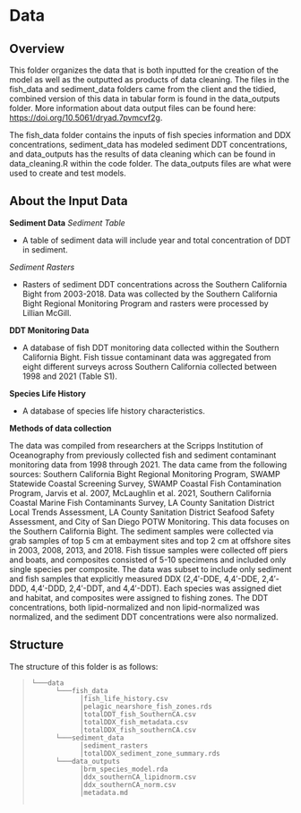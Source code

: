 # Data

## Overview

This folder organizes the data that is both inputted for the creation of the model as well as the outputted as products of data cleaning. The files in the fish_data and sediment_data folders came from the client and the tidied, combined version of this data in tabular form is found in the data_outputs folder. More information about data output files can be found here: https://doi.org/10.5061/dryad.7pvmcvf2g. 

The fish_data folder contains the inputs of fish species information and DDX concentrations, sediment_data has modeled sediment DDT concentrations, and data_outputs has the results of data cleaning which can be found in data_cleaning.R within the code folder. The data_outputs files are what were used to create and test models. 

## About the Input Data
**Sediment Data**
*Sediment Table*
* A table of sediment data will include year and total concentration of DDT in sediment.

*Sediment Rasters*
* Rasters of sediment DDT concentrations across the Southern California Bight from 2003-2018. Data was collected by the Southern California Bight Regional Monitoring Program and rasters were processed by Lillian McGill.

**DDT Monitoring Data**
* A database of fish DDT monitoring data collected within the Southern California Bight. Fish tissue contaminant data was aggregated from eight different surveys across Southern California collected between 1998 and 2021 (Table S1).

**Species Life History**
* A database of species life history characteristics.

**Methods of data collection**

The data was compiled from researchers at the Scripps Institution of Oceanography from previously collected fish and sediment contaminant monitoring data from 1998 through 2021. The data came from the following sources: Southern California Bight Regional Monitoring Program, SWAMP Statewide Coastal Screening Survey, SWAMP Coastal Fish Contamination Program, Jarvis et al. 2007, McLaughlin et al. 2021, Southern California Coastal Marine Fish Contaminants Survey, LA County Sanitation District Local Trends Assessment, LA County Sanitation District Seafood Safety Assessment, and City of San Diego POTW Monitoring. This data focuses on the Southern California Bight. The sediment samples were collected via grab samples of top 5 cm at embayment sites and top 2 cm at offshore sites in 2003, 2008, 2013, and 2018. Fish tissue samples were collected off piers and boats, and composites consisted of 5-10 specimens and included only single species per composite. The data was subset to include only sediment and fish samples that explicitly measured DDX (2,4′-DDE, 4,4′-DDE, 2,4′-DDD, 4,4′-DDD, 2,4′-DDT, and 4,4′-DDT). Each species was assigned diet and habitat, and composites were assigned to fishing zones. The DDT concentrations, both lipid-normalized and non lipid-normalized was normalized, and the sediment DDT concentrations were also normalized.

## Structure 
The structure of this folder is as follows:
> ```
> └───data
>       └───fish_data
>             │fish_life_history.csv
>             │pelagic_nearshore_fish_zones.rds
>             │totalDDT_fish_SouthernCA.csv
>             │totalDDX_fish_metadata.csv
>             │totalDDX_fish_southernCA.csv
>       └───sediment_data
>             │sediment_rasters
>             │totalDDX_sediment_zone_summary.rds
>       └───data_outputs
>             │brm_species_model.rda
>             │ddx_southernCA_lipidnorm.csv
>             │ddx_southernCA_norm.csv
>             │metadata.md
>       
